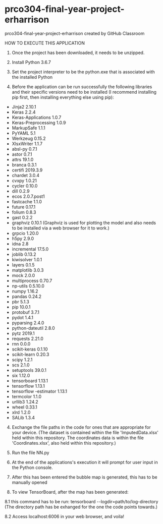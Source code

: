 # prco304-final-year-project-erharrison
prco304-final-year-project-erharrison created by GitHub Classroom

HOW TO EXECUTE THIS APPLICATION

1. Once the project has been downloaded, it needs to be unzipped.

2. Install Python 3.6.7

3. Set the project interpreter to be the python.exe that is associated with the installed Python

4. Before the application can be run successfully the following libraries and their specific versions need to be installed 
(I recommend installing pip first, then installing everything else using pip):
- Jinja2	2.10.1
- Keras	2.2.4
- Keras-Applications	1.0.7
- Keras-Preprocessing	1.0.9
- MarkupSafe	1.1.1
- PyYAML	5.1
- Werkzeug	0.15.2
- XlsxWriter	1.1.7
- absl-py	0.7.1
- astor	0.7.1
- attrs	19.1.0
- branca	0.3.1
- certifi	2019.3.9
- chardet	3.0.4
- cvxpy	1.0.21
- cycler	0.10.0
- dill	0.2.9
- ecos	2.0.7.post1
- fastcache	1.1.0
- future	0.17.1
- folium	0.8.3
- gast	0.2.2
- graphviz	0.10.1 (Graphviz is used for plotting the model and also needs to be installed via a web browser for it to work.)
- grpcio	1.20.0
- h5py	2.9.0
- idna	2.8
- incremental		17.5.0
- joblib	0.13.2
- kiwisolver	1.0.1
- layers	0.1.5
- matplotlib	3.0.3
- mock	2.0.0
- multiprocess	0.70.7
- np-utils	0.5.10.0
- numpy	1.16.2
- pandas	0.24.2
- pbr	5.1.3
- pip	10.0.1
- protobuf	3.7.1
- pydot	1.4.1
- pyparsing	2.4.0
- python-dateutil	2.8.0
- pytz	2019.1
- requests	2.21.0
- rnn	0.0.0
- scikit-keras	0.1.10
- scikit-learn	0.20.3
- scipy	1.2.1
- scs	2.1.0
- setuptools	39.0.1
- six	1.12.0
- tensorboard	1.13.1
- tensorflow	1.13.1
- tensorflow -estimator	1.13.1
- termcolor	1.1.0
- urllib3	1.24.2
- wheel	0.33.1
- xlrd	1.2.0
- SALib	1.3.4

4. Exchange the file paths in the code for ones that are appropriate for your device.
   (The dataset is contained within the file 'ImputedData.xlsx' held within this repository.
   The coordinates data is within the file 'Coordinates.xlsx', also held within this repository.)
   
5. Run the file NN.py

6. At the end of the applications's execution it will prompt for user input in the Python console.

7. After this has been entered the bubble map is generated, this has to be manually opened

8. To view TensorBoard, after the map has been generated:
  
  8.1 this command has to be run: tensorboard --logdir=path/to/log-directory
    (The directory path has be exhanged for the one the code points towards.)
  
  8.2 Access localhost:6006 in your web browser, and voila!


